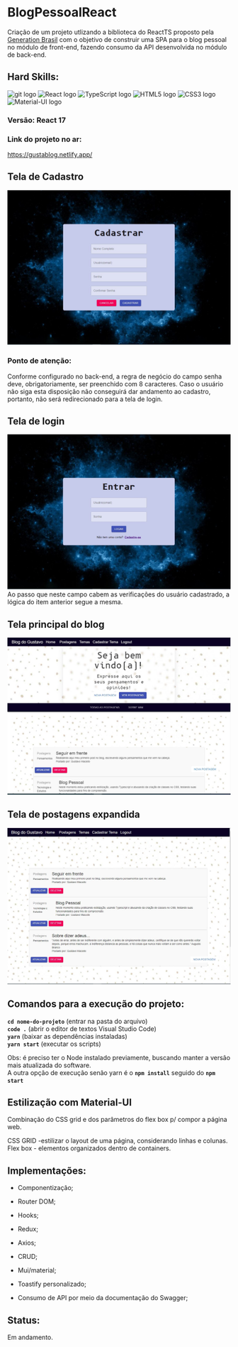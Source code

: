 # BlogPessoalReact

Criação de um projeto utlizando a biblioteca do ReactTS proposto pela [Generation Brasil](https://brazil.generation.org/) com o objetivo de construir uma SPA para o blog pessoal no módulo de front-end, fazendo consumo da API desenvolvida no módulo de back-end.

## Hard Skills:
<img src="https://img.shields.io/badge/git-282C34?logo=git&logoColor=F05032" alt="git logo" title="git" height="25" /> <img src="https://img.shields.io/badge/React-282C34?logo=react&logoColor=61DAFB" alt="React logo" title="React" height="25" />
<img src="https://img.shields.io/badge/TypeScript-282C34?logo=typescript&logoColor=3178C6" alt="TypeScript logo" title="TypeScript" height="25" />
<img src="https://img.shields.io/badge/HTML5-282C34?logo=html5&logoColor=E34F26" alt="HTML5 logo" title="HTML5" height="25" />
<img src="https://img.shields.io/badge/CSS3-282C34?logo=css3&logoColor=1572B6" alt="CSS3 logo" title="CSS3" height="25" />
<img src="https://img.shields.io/badge/Material-UI-282C34?logo=material-ui&logoColor=1572B6" alt="Material-UI logo" title="Material-UI" height="25" />


### Versão: React 17

### Link do projeto no ar: 
https://gustablog.netlify.app/

## Tela de Cadastro
![Captura de tela de 2022-11-06](https://raw.githubusercontent.com/gustavomlima9393/Blog_Pessoal_Front_End/master/src/paginas/img/TeladeCadastro.JPG)

### Ponto de atenção:
Conforme configurado no back-end, a regra de negócio do campo senha deve, obrigatoriamente, ser preenchido com 8 caracteres. Caso o usuário não siga esta disposição não conseguirá dar andamento ao cadastro, portanto, não será redirecionado para a tela de login. 

## Tela de login
![Captura de tela de 2022-11-06](https://raw.githubusercontent.com/gustavomlima9393/Blog_Pessoal_Front_End/master/src/paginas/img/TelaLogin.JPG)
Ao passo que neste campo cabem as verificações do usuário cadastrado, a lógica do item anterior segue a mesma.

## Tela principal do blog
![Captura de tela de 2022-11-06](https://raw.githubusercontent.com/gustavomlima9393/Blog_Pessoal_Front_End/master/src/paginas/img/TelaPrincipal.JPG)

 ## Tela de postagens expandida
 ![Captura de tela de 2022-11-06](https://raw.githubusercontent.com/gustavomlima9393/Blog_Pessoal_Front_End/master/src/paginas/img/TelaPosts.JPG)

## Comandos para a execução do projeto:

****`cd nome-do-projeto`**** (entrar na pasta do arquivo) <br>
****`code .`**** (abrir o editor de textos Visual Studio Code) <br>
****`yarn`**** (baixar as dependências instaladas) <br>
****`yarn start`**** (executar os scripts) <br>

Obs: é preciso ter o Node instalado previamente, buscando manter a versão mais atualizada do software. <br>
A outra opção de execução senão yarn é o ****`npm install`**** seguido do ****`npm start`****


## Estilização com Material-UI
Combinação do CSS grid e dos parâmetros do flex box p/ compor a página web.

CSS GRID -estilizar o layout de uma página, considerando linhas e colunas. <br>
Flex box - elementos organizados dentro de containers.

## Implementações:
<ul>
	<li>Componentização;</li>
</ul>
<ul>
	<li>Router DOM;</li>
</ul>
<ul>
	<li>Hooks;</li>
</ul>
<ul>
	<li>Redux;</li>
</ul>
<ul>
	<li>Axios;</li>
</ul>
<ul>
	<li>CRUD;</li>
</ul>
<ul>
	<li>Mui/material;</li>
</ul>
<ul>
	<li>Toastify personalizado;</li>
</ul>
<ul>
	<li>Consumo de API por meio da documentação do Swagger;</li>
</ul>


## Status:

Em andamento.

##
